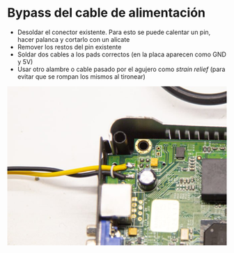 # Bypass del cable de alimentación

- Desoldar el conector existente. Para esto se puede calentar un pin, hacer palanca y cortarlo con un alicate
- Remover los restos del pin existente
- Soldar dos cables a los pads correctos (en la placa aparecen como GND y 5V)
- Usar otro alambre o cable pasado por el agujero como _strain relief_ (para evitar que se rompan los mismos al tironear)

![Bypass del cable de alimentación](mod_power_bypass.jpg)
